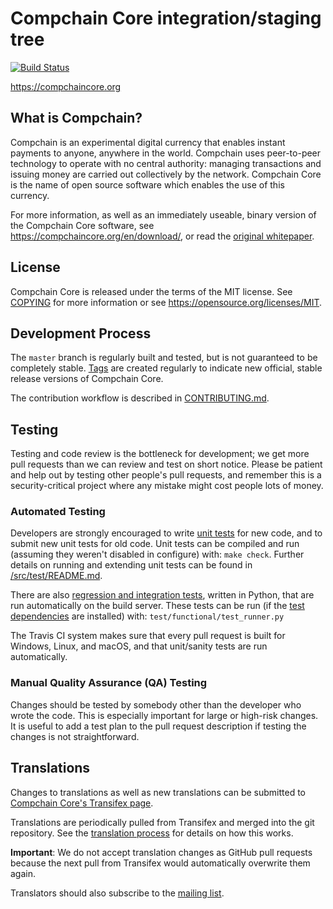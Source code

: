 Compchain Core integration/staging tree
=====================================

[![Build Status](https://travis-ci.org/compchain/compchain.svg?branch=master)](https://travis-ci.org/compchain/compchain)

https://compchaincore.org

What is Compchain?
----------------

Compchain is an experimental digital currency that enables instant payments to
anyone, anywhere in the world. Compchain uses peer-to-peer technology to operate
with no central authority: managing transactions and issuing money are carried
out collectively by the network. Compchain Core is the name of open source
software which enables the use of this currency.

For more information, as well as an immediately useable, binary version of
the Compchain Core software, see https://compchaincore.org/en/download/, or read the
[original whitepaper](https://compchaincore.org/compchain.pdf).

License
-------

Compchain Core is released under the terms of the MIT license. See [COPYING](COPYING) for more
information or see https://opensource.org/licenses/MIT.

Development Process
-------------------

The `master` branch is regularly built and tested, but is not guaranteed to be
completely stable. [Tags](https://github.com/bitcoin/compchain/tags) are created
regularly to indicate new official, stable release versions of Compchain Core.

The contribution workflow is described in [CONTRIBUTING.md](CONTRIBUTING.md).

Testing
-------

Testing and code review is the bottleneck for development; we get more pull
requests than we can review and test on short notice. Please be patient and help out by testing
other people's pull requests, and remember this is a security-critical project where any mistake might cost people
lots of money.

### Automated Testing

Developers are strongly encouraged to write [unit tests](src/test/README.md) for new code, and to
submit new unit tests for old code. Unit tests can be compiled and run
(assuming they weren't disabled in configure) with: `make check`. Further details on running
and extending unit tests can be found in [/src/test/README.md](/src/test/README.md).

There are also [regression and integration tests](/test), written
in Python, that are run automatically on the build server.
These tests can be run (if the [test dependencies](/test) are installed) with: `test/functional/test_runner.py`

The Travis CI system makes sure that every pull request is built for Windows, Linux, and macOS, and that unit/sanity tests are run automatically.

### Manual Quality Assurance (QA) Testing

Changes should be tested by somebody other than the developer who wrote the
code. This is especially important for large or high-risk changes. It is useful
to add a test plan to the pull request description if testing the changes is
not straightforward.

Translations
------------

Changes to translations as well as new translations can be submitted to
[Compchain Core's Transifex page](https://www.transifex.com/projects/p/compchain/).

Translations are periodically pulled from Transifex and merged into the git repository. See the
[translation process](doc/translation_process.md) for details on how this works.

**Important**: We do not accept translation changes as GitHub pull requests because the next
pull from Transifex would automatically overwrite them again.

Translators should also subscribe to the [mailing list](https://groups.google.com/forum/#!forum/compchain-translators).
